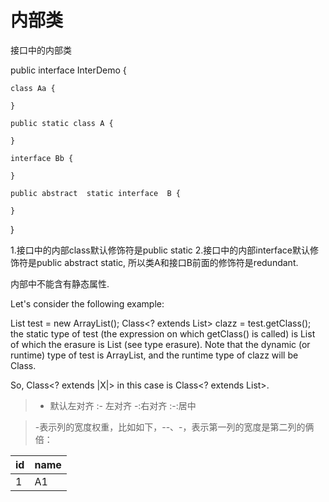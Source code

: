 内部类
==================

接口中的内部类

public interface InterDemo {
    
    class Aa {

    }
    
    public static class A {

    }

    interface Bb {

    }

    public abstract  static interface  B {

    }
}

1.接口中的内部class默认修饰符是public static
2.接口中的内部interface默认修饰符是public abstract static, 所以类A和接口B前面的修饰符是redundant.


内部中不能含有静态属性.


Let's consider the following example:

List<Integer> test = new ArrayList<Integer>();
Class<? extends List> clazz = test.getClass();
the static type of test (the expression on which getClass() is called) is List<Integer> of which the erasure is List (see type erasure). Note that the dynamic (or runtime) type of test is ArrayList, and the runtime type of clazz will be Class<ArrayList>.

So, Class<? extends |X|> in this case is Class<? extends List>.

> - 默认左对齐 
  :- 左对齐 
  -:右对齐 
  :-:居中

>  -表示列的宽度权重，比如如下，--、-，表示第一列的宽度是第二列的俩倍：
  
  |id|name|
  |:--|:-|
  |1|A1|